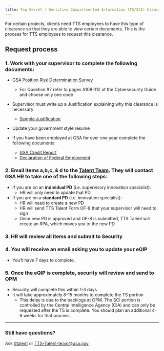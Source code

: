 ```yaml
---
title: Top Secret / Sensitive Compartmented Information (TS/SCI) Clearance
---
```


For certain projects, clients need TTS employees to have this type of clearance so that they are able to view certain documents.  This is the process for TTS employees to request this clearance.

## Request process

### 1. Work with your supervisor to complete the following documents:
* [GSA Position Risk Determination Survey](https://goo.gl/nC9D5S)
   * For Question #7 refer to pages A108-112 of the Cybersecurity Guide and choose only one code

* Supervisor must write up a Justification explaining why this clearance is necessary
   * [Sample Justification](https://goo.gl/1baZSd)

* Update your government style resume

* If you have been employed at GSA for over one year complete the following documents:
   * [GSA Credit Report](https://goo.gl/GiFhBy)
   * [Declaration of Federal Employment](https://goo.gl/uzKcVn)

### 2. Email items a,b,c, & d to the [Talent Team](mailto:TTS-Talent-team@gsa.gov).  They will contact GSA HR to take one of the following steps:
* If you are on an **individual PD** (i.e. supervisory innovation specialist):
   * HR will only need to update that PD
* If you are on a **standard PD** (i.e. innovation specialist):
   * HR will need to create a new PD
   * HR will send TTS Talent Form OF-8 that your supervisor will need to sign
   * Once new PD is approved and OF-8 is submitted, TTS Talent will create an RPA, which moves you to the new PD

### 3. HR will review all items and submit to Security

### 4. You will receive an email asking you to update your eQIP  
* You’ll have 7 days to complete.

### 5. Once the eQIP is complete, security will review and send to OPM 
* Security will complete this within 1-3 days
* It will take approximately 8-15 months to complete the TS portion 
  * This delay is due to the backlogs at OPM. The SCI portion is controlled by the Central Intelligence Agency (CIA) and can only be requested after the TS is complete.  You should plan an additional 4-6 weeks for that process.

--------------------------------------------------------------------------------

### Still have questions?

Ask [#talent](https://gsa-tts.slack.com/messages/talent) or [TTS-Talent-team@gsa.gov](mailto:TTS-Talent-team@gsa.gov)
